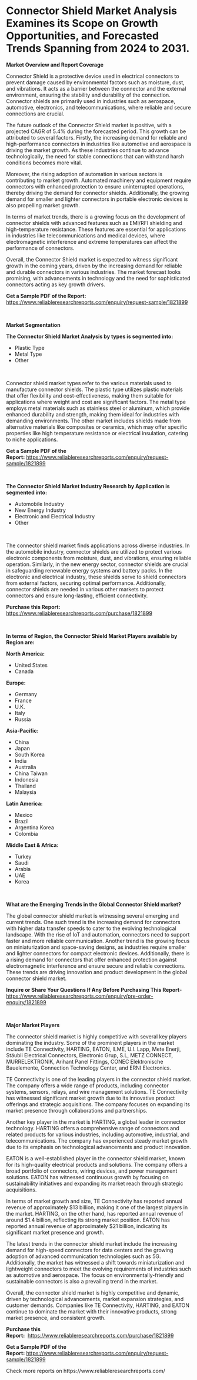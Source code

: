 <p><h1>Connector Shield Market Analysis Examines its Scope on Growth Opportunities, and Forecasted Trends Spanning from 2024 to 2031.</h1></p><p><strong>Market Overview and Report Coverage</strong></p>
<p><p>Connector Shield is a protective device used in electrical connectors to prevent damage caused by environmental factors such as moisture, dust, and vibrations. It acts as a barrier between the connector and the external environment, ensuring the stability and durability of the connection. Connector shields are primarily used in industries such as aerospace, automotive, electronics, and telecommunications, where reliable and secure connections are crucial.</p><p>The future outlook of the Connector Shield market is positive, with a projected CAGR of 5.4% during the forecasted period. This growth can be attributed to several factors. Firstly, the increasing demand for reliable and high-performance connectors in industries like automotive and aerospace is driving the market growth. As these industries continue to advance technologically, the need for stable connections that can withstand harsh conditions becomes more vital.</p><p>Moreover, the rising adoption of automation in various sectors is contributing to market growth. Automated machinery and equipment require connectors with enhanced protection to ensure uninterrupted operations, thereby driving the demand for connector shields. Additionally, the growing demand for smaller and lighter connectors in portable electronic devices is also propelling market growth.</p><p>In terms of market trends, there is a growing focus on the development of connector shields with advanced features such as EMI/RFI shielding and high-temperature resistance. These features are essential for applications in industries like telecommunications and medical devices, where electromagnetic interference and extreme temperatures can affect the performance of connectors.</p><p>Overall, the Connector Shield market is expected to witness significant growth in the coming years, driven by the increasing demand for reliable and durable connectors in various industries. The market forecast looks promising, with advancements in technology and the need for sophisticated connectors acting as key growth drivers.</p></p>
<p><strong>Get a Sample PDF of the Report:</strong> <a href="https://www.reliableresearchreports.com/enquiry/request-sample/1821899">https://www.reliableresearchreports.com/enquiry/request-sample/1821899</a></p>
<p>&nbsp;</p>
<p><strong>Market Segmentation</strong></p>
<p><strong>The Connector Shield Market Analysis by types is segmented into:</strong></p>
<p><ul><li>Plastic Type</li><li>Metal Type</li><li>Other</li></ul></p>
<p>&nbsp;</p>
<p><p>Connector shield market types refer to the various materials used to manufacture connector shields. The plastic type utilizes plastic materials that offer flexibility and cost-effectiveness, making them suitable for applications where weight and cost are significant factors. The metal type employs metal materials such as stainless steel or aluminum, which provide enhanced durability and strength, making them ideal for industries with demanding environments. The other market includes shields made from alternative materials like composites or ceramics, which may offer specific properties like high temperature resistance or electrical insulation, catering to niche applications.</p></p>
<p><strong>Get a Sample PDF of the Report:</strong>&nbsp;<a href="https://www.reliableresearchreports.com/enquiry/request-sample/1821899">https://www.reliableresearchreports.com/enquiry/request-sample/1821899</a></p>
<p>&nbsp;</p>
<p><strong>The Connector Shield Market Industry Research by Application is segmented into:</strong></p>
<p><ul><li>Automobile Industry</li><li>New Energy Industry</li><li>Electronic and Electrical Industry</li><li>Other</li></ul></p>
<p>&nbsp;</p>
<p><p>The connector shield market finds applications across diverse industries. In the automobile industry, connector shields are utilized to protect various electronic components from moisture, dust, and vibrations, ensuring reliable operation. Similarly, in the new energy sector, connector shields are crucial in safeguarding renewable energy systems and battery packs. In the electronic and electrical industry, these shields serve to shield connectors from external factors, securing optimal performance. Additionally, connector shields are needed in various other markets to protect connectors and ensure long-lasting, efficient connectivity.</p></p>
<p><strong>Purchase this Report:</strong>&nbsp; <a href="https://www.reliableresearchreports.com/purchase/1821899">https://www.reliableresearchreports.com/purchase/1821899</a></p>
<p>&nbsp;</p>
<p><strong>In terms of Region, the Connector Shield Market Players available by Region are:</strong></p>
<p>
    <p> <strong> North America: </strong>
        <ul>
            <li>United States</li>
            <li>Canada</li>
        </ul>
        </p> 
    <p> <strong> Europe: </strong>
        <ul>
            <li>Germany</li>
            <li>France</li>
            <li>U.K.</li>
            <li>Italy</li>
            <li>Russia</li>
        </ul>
        </p> 
    <p> <strong> Asia-Pacific: </strong>
        <ul>
            <li>China</li>
            <li>Japan</li>
            <li>South Korea</li>
            <li>India</li>
            <li>Australia</li>
            <li>China Taiwan</li>
            <li>Indonesia</li>
            <li>Thailand</li>
            <li>Malaysia</li>
        </ul>
        </p> 
    <p> <strong> Latin America: </strong>
        <ul>
            <li>Mexico</li>
            <li>Brazil</li>
            <li>Argentina Korea</li>
            <li>Colombia</li>
        </ul>
        </p> 
    <p> <strong> Middle East & Africa: </strong>
        <ul>
            <li>Turkey</li>
            <li>Saudi</li>
            <li>Arabia</li>
            <li>UAE</li>
            <li>Korea</li>
        </ul>
    </p>
    </p>
<p>&nbsp;</p>
<p><strong>What are the Emerging Trends in the Global Connector Shield market?</strong></p>
<p><p>The global connector shield market is witnessing several emerging and current trends. One such trend is the increasing demand for connectors with higher data transfer speeds to cater to the evolving technological landscape. With the rise of IoT and automation, connectors need to support faster and more reliable communication. Another trend is the growing focus on miniaturization and space-saving designs, as industries require smaller and lighter connectors for compact electronic devices. Additionally, there is a rising demand for connectors that offer enhanced protection against electromagnetic interference and ensure secure and reliable connections. These trends are driving innovation and product development in the global connector shield market.</p></p>
<p><strong>Inquire or Share Your Questions If Any Before Purchasing This Report</strong>- <a href="https://www.reliableresearchreports.com/enquiry/pre-order-enquiry/1821899">https://www.reliableresearchreports.com/enquiry/pre-order-enquiry/1821899</a></p>
<p>&nbsp;</p>
<p><strong>Major Market Players</strong></p>
<p><p>The connector shield market is highly competitive with several key players dominating the industry. Some of the prominent players in the market include TE Connectivity, HARTING, EATON, ILME, U.I. Lapp, Mete Enerji, Stäubli Electrical Connectors, Electronic Grup, S.L, METZ CONNECT, MURRELEKTRONIK, Arihant Panel Fittings, CONEC Elektronische Bauelemente, Connection Technology Center, and ERNI Electronics.</p><p>TE Connectivity is one of the leading players in the connector shield market. The company offers a wide range of products, including connector systems, sensors, relays, and wire management solutions. TE Connectivity has witnessed significant market growth due to its innovative product offerings and strategic acquisitions. The company focuses on expanding its market presence through collaborations and partnerships.</p><p>Another key player in the market is HARTING, a global leader in connector technology. HARTING offers a comprehensive range of connectors and related products for various industries, including automotive, industrial, and telecommunications. The company has experienced steady market growth due to its emphasis on technological advancements and product innovation.</p><p>EATON is a well-established player in the connector shield market, known for its high-quality electrical products and solutions. The company offers a broad portfolio of connectors, wiring devices, and power management solutions. EATON has witnessed continuous growth by focusing on sustainability initiatives and expanding its market reach through strategic acquisitions.</p><p>In terms of market growth and size, TE Connectivity has reported annual revenue of approximately $13 billion, making it one of the largest players in the market. HARTING, on the other hand, has reported annual revenue of around $1.4 billion, reflecting its strong market position. EATON has reported annual revenue of approximately $21 billion, indicating its significant market presence and growth.</p><p>The latest trends in the connector shield market include the increasing demand for high-speed connectors for data centers and the growing adoption of advanced communication technologies such as 5G. Additionally, the market has witnessed a shift towards miniaturization and lightweight connectors to meet the evolving requirements of industries such as automotive and aerospace. The focus on environmentally-friendly and sustainable connectors is also a prevailing trend in the market.</p><p>Overall, the connector shield market is highly competitive and dynamic, driven by technological advancements, market expansion strategies, and customer demands. Companies like TE Connectivity, HARTING, and EATON continue to dominate the market with their innovative products, strong market presence, and consistent growth.</p></p>
<p><strong>Purchase this Report:</strong>&nbsp;&nbsp;<a href="https://www.reliableresearchreports.com/purchase/1821899">https://www.reliableresearchreports.com/purchase/1821899</a></p>
<p></p>
<p><strong>Get a Sample PDF of the Report:</strong>&nbsp;<a href="https://www.reliableresearchreports.com/enquiry/request-sample/1821899">https://www.reliableresearchreports.com/enquiry/request-sample/1821899</a></p>
<p>Check more reports on https://www.reliableresearchreports.com/</p>